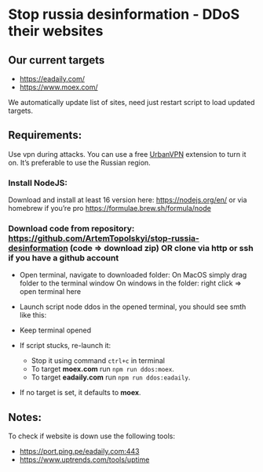 # Stop russia desinformation - DDoS their websites

## Our current targets
  - https://eadaily.com/
  - https://www.moex.com/

We automatically update list of sites, need just restart script to load updated targets.

## Requirements:
Use vpn during attacks. You can use a free [UrbanVPN](https://www.urban-vpn.com) extension to turn it on. It’s preferable to use the Russian region.

### Install NodeJS:
Download and install at least 16 version here: https://nodejs.org/en/ 
or via homebrew if you’re pro https://formulae.brew.sh/formula/node

### Download code from repository: https://github.com/ArtemTopolskyi/stop-russia-desinformation (code => download zip) OR clone via http or ssh if you have a github account 
- Open terminal, navigate to downloaded folder:
On MacOS simply drag folder to the terminal window
On windows in the folder: right click => open terminal here

- Launch script node ddos in the opened terminal, you should see smth like this:
- Keep terminal opened

- If script stucks, re-launch it:
  - Stop it using command `ctrl+c` in terminal
  - To target **moex.com** run `npm run ddos:moex`.
  - To target **eadaily.com** run `npm run ddos:eadaily`.

- If no target is set, it defaults to **moex**.

## Notes:
To check if website is down use the following tools:
- https://port.ping.pe/eadaily.com:443
- https://www.uptrends.com/tools/uptime
